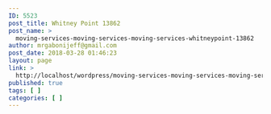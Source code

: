 ```yaml
---
ID: 5523
post_title: Whitney Point 13862
post_name: >
  moving-services-moving-services-moving-services-whitneypoint-13862
author: mrgabonijeff@gmail.com
post_date: 2018-03-28 01:46:23
layout: page
link: >
  http://localhost/wordpress/moving-services-moving-services-moving-services-whitneypoint-13862/
published: true
tags: [ ]
categories: [ ]
---
```

